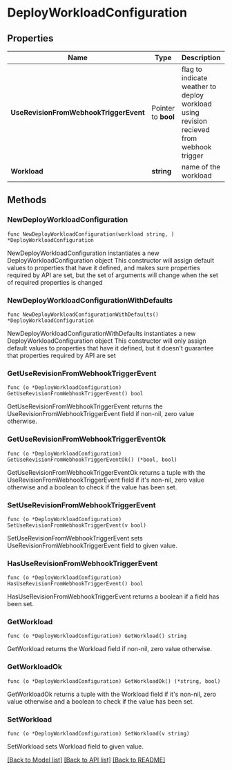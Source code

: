# DeployWorkloadConfiguration

## Properties

Name | Type | Description | Notes
------------ | ------------- | ------------- | -------------
**UseRevisionFromWebhookTriggerEvent** | Pointer to **bool** | flag to indicate weather to deploy workload using revision recieved from webhook trigger | [optional] 
**Workload** | **string** | name of the workload | 

## Methods

### NewDeployWorkloadConfiguration

`func NewDeployWorkloadConfiguration(workload string, ) *DeployWorkloadConfiguration`

NewDeployWorkloadConfiguration instantiates a new DeployWorkloadConfiguration object
This constructor will assign default values to properties that have it defined,
and makes sure properties required by API are set, but the set of arguments
will change when the set of required properties is changed

### NewDeployWorkloadConfigurationWithDefaults

`func NewDeployWorkloadConfigurationWithDefaults() *DeployWorkloadConfiguration`

NewDeployWorkloadConfigurationWithDefaults instantiates a new DeployWorkloadConfiguration object
This constructor will only assign default values to properties that have it defined,
but it doesn't guarantee that properties required by API are set

### GetUseRevisionFromWebhookTriggerEvent

`func (o *DeployWorkloadConfiguration) GetUseRevisionFromWebhookTriggerEvent() bool`

GetUseRevisionFromWebhookTriggerEvent returns the UseRevisionFromWebhookTriggerEvent field if non-nil, zero value otherwise.

### GetUseRevisionFromWebhookTriggerEventOk

`func (o *DeployWorkloadConfiguration) GetUseRevisionFromWebhookTriggerEventOk() (*bool, bool)`

GetUseRevisionFromWebhookTriggerEventOk returns a tuple with the UseRevisionFromWebhookTriggerEvent field if it's non-nil, zero value otherwise
and a boolean to check if the value has been set.

### SetUseRevisionFromWebhookTriggerEvent

`func (o *DeployWorkloadConfiguration) SetUseRevisionFromWebhookTriggerEvent(v bool)`

SetUseRevisionFromWebhookTriggerEvent sets UseRevisionFromWebhookTriggerEvent field to given value.

### HasUseRevisionFromWebhookTriggerEvent

`func (o *DeployWorkloadConfiguration) HasUseRevisionFromWebhookTriggerEvent() bool`

HasUseRevisionFromWebhookTriggerEvent returns a boolean if a field has been set.

### GetWorkload

`func (o *DeployWorkloadConfiguration) GetWorkload() string`

GetWorkload returns the Workload field if non-nil, zero value otherwise.

### GetWorkloadOk

`func (o *DeployWorkloadConfiguration) GetWorkloadOk() (*string, bool)`

GetWorkloadOk returns a tuple with the Workload field if it's non-nil, zero value otherwise
and a boolean to check if the value has been set.

### SetWorkload

`func (o *DeployWorkloadConfiguration) SetWorkload(v string)`

SetWorkload sets Workload field to given value.



[[Back to Model list]](../README.md#documentation-for-models) [[Back to API list]](../README.md#documentation-for-api-endpoints) [[Back to README]](../README.md)



